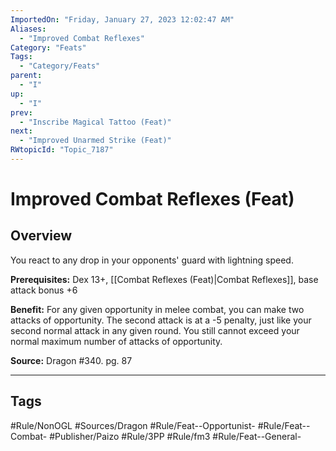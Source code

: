 ```yaml
---
ImportedOn: "Friday, January 27, 2023 12:02:47 AM"
Aliases:
  - "Improved Combat Reflexes"
Category: "Feats"
Tags:
  - "Category/Feats"
parent:
  - "I"
up:
  - "I"
prev:
  - "Inscribe Magical Tattoo (Feat)"
next:
  - "Improved Unarmed Strike (Feat)"
RWtopicId: "Topic_7187"
---
```

# Improved Combat Reflexes (Feat)
## Overview
You react to any drop in your opponents' guard with lightning speed.

**Prerequisites:** Dex 13+, [[Combat Reflexes (Feat)|Combat Reflexes]], base attack bonus +6

**Benefit:** For any given opportunity in melee combat, you can make two attacks of opportunity. The second attack is at a -5 penalty, just like your second normal attack in any given round. You still cannot exceed your normal maximum number of attacks of opportunity.

**Source:** Dragon #340. pg. 87


---
## Tags
#Rule/NonOGL #Sources/Dragon #Rule/Feat--Opportunist- #Rule/Feat--Combat- #Publisher/Paizo #Rule/3PP #Rule/fm3 #Rule/Feat--General-

